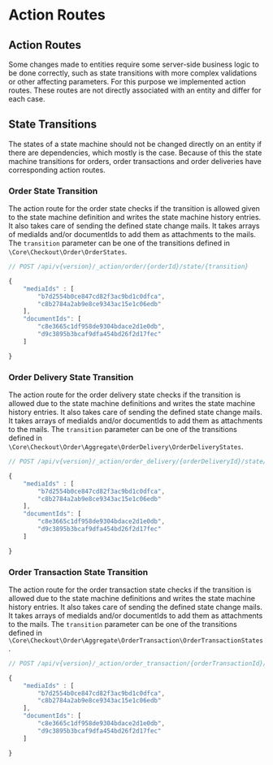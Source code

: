 # Action Routes

## Action Routes

Some changes made to entities require some server-side business logic to be done correctly, such as state transitions with more complex validations or other affecting parameters. For this purpose we implemented action routes. These routes are not directly associated with an entity and differ for each case.

## **State Transitions**

The states of a state machine should not be changed directly on an entity if there are dependencies, which mostly is the case. Because of this the state machine transitions for orders, order transactions and order deliveries have corresponding action routes.

### **Order State Transition**

The action route for the order state checks if the transition is allowed given to the state machine definition and writes the state machine history entries. It also takes care of sending the defined state change mails. It takes arrays of mediaIds and/or documentIds to add them as attachments to the mails. The `transition` parameter can be one of the transitions defined in `\Core\Checkout\Order\OrderStates`.

```javascript
// POST /api/v{version}/_action/order/{orderId}/state/{transition}

{
    "mediaIds" : [
        "b7d2554b0ce847cd82f3ac9bd1c0dfca",
        "c8b2784a2ab9e8ce9343ac15e1c06edb"
    ],
    "documentIds": [
        "c8e3665c1df958de9304bdace2d1e0db",
        "d9c3895b3bcaf9dfa454bd26f2d17fec"
    ]    

}
```

### **Order Delivery State Transition**

The action route for the order delivery state checks if the transition is allowed due to the state machine definitions and writes the state machine history entries. It also takes care of sending the defined state change mails. It takes arrays of mediaIds and/or documentIds to add them as attachments to the mails. The `transition` parameter can be one of the transitions defined in `\Core\Checkout\Order\Aggregate\OrderDelivery\OrderDeliveryStates`.

```javascript
// POST /api/v{version}/_action/order_delivery/{orderDeliveryId}/state/{transition}

{
    "mediaIds" : [
        "b7d2554b0ce847cd82f3ac9bd1c0dfca",
        "c8b2784a2ab9e8ce9343ac15e1c06edb"
    ],
    "documentIds": [
        "c8e3665c1df958de9304bdace2d1e0db",
        "d9c3895b3bcaf9dfa454bd26f2d17fec"
    ]    

}
```

### **Order Transaction State Transition**

The action route for the order transaction state checks if the transition is allowed due to the state machine definitions and writes the state machine history entries. It also takes care of sending the defined state change mails. It takes arrays of mediaIds and/or documentIds to add them as attachments to the mails. The `transition` parameter can be one of the transitions defined in `\Core\Checkout\Order\Aggregate\OrderTransaction\OrderTransactionStates`.

```javascript
// POST /api/v{version}/_action/order_transaction/{orderTransactionId}/state/{transition}

{
    "mediaIds" : [
        "b7d2554b0ce847cd82f3ac9bd1c0dfca",
        "c8b2784a2ab9e8ce9343ac15e1c06edb"
    ],
    "documentIds": [
        "c8e3665c1df958de9304bdace2d1e0db",
        "d9c3895b3bcaf9dfa454bd26f2d17fec"
    ]    

}
```
